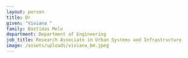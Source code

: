 ```yaml
---
layout: person
title: Dr
given: "Viviana "
family: Bastidas Melo
department: Department of Engineering
job_title: Research Associate in Urban Systems and Infrastructure
image: /assets/uploads/viviana_bm.jpeg
---
```

